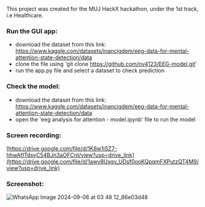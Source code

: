 This project was created for the MUJ HackX hackathon, under the 1st track, i.e Healthcare.

### Run the GUI app:
- download the dataset from this link: https://www.kaggle.com/datasets/inancigdem/eeg-data-for-mental-attention-state-detection/data
- clone the file using 'git clone https://github.com/nv4123/EEG-model.git'
- run the app.py file and select a dataset to check prediction

### Check the model:
- download the dataset from this link: https://www.kaggle.com/datasets/inancigdem/eeg-data-for-mental-attention-state-detection/data
- open the 'eeg analysis for attention - model.ipynb' file to run the model

### Screen recording:
[https://drive.google.com/file/d/1K8w1iSZ7-hhwAfITdsyC54BJn3aOFCnt/view?usp=drive_link](https://drive.google.com/file/d/1awv8Uxgv_UDsf0ooKQpqmFXPutzQT4M9/view?usp=drive_link)

### Screenshot:
![WhatsApp Image 2024-09-06 at 03 48 12_86e03d48](https://github.com/user-attachments/assets/5d6d5432-ce62-40c1-aa80-aefd18a36026)
